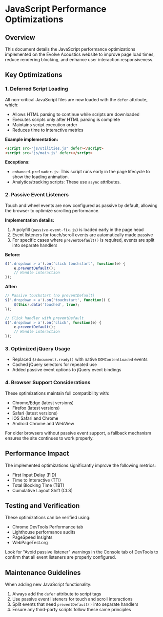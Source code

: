# JavaScript Performance Optimizations

## Overview

This document details the JavaScript performance optimizations implemented on the Evolve Acoustics website to improve page load times, reduce rendering blocking, and enhance user interaction responsiveness.

## Key Optimizations

### 1. Deferred Script Loading

All non-critical JavaScript files are now loaded with the `defer` attribute, which:
- Allows HTML parsing to continue while scripts are downloaded
- Executes scripts only after HTML parsing is complete
- Maintains script execution order
- Reduces time to interactive metrics

**Example implementation:**
```html
<script src="js/utilities.js" defer></script>
<script src="js/main.js" defer></script>
```

**Exceptions:**
- `enhanced-preloader.js`: This script runs early in the page lifecycle to show the loading animation.
- Analytics/tracking scripts: These use `async` attributes.

### 2. Passive Event Listeners

Touch and wheel events are now configured as passive by default, allowing the browser to optimize scrolling performance.

**Implementation details:**
1. A polyfill (`passive-event-fix.js`) is loaded early in the page head
2. Event listeners for touch/scroll events are automatically made passive
3. For specific cases where `preventDefault()` is required, events are split into separate handlers

**Before:**
```javascript
$('.dropdown > a').on('click touchstart', function(e) {
    e.preventDefault();
    // Handle interaction
});
```

**After:**
```javascript
// Passive touchstart (no preventDefault)
$('.dropdown > a').on('touchstart', function() {
    $(this).data('touched', true);
});

// Click handler with preventDefault
$('.dropdown > a').on('click', function(e) {
    e.preventDefault();
    // Handle interaction
});
```

### 3. Optimized jQuery Usage

- Replaced `$(document).ready()` with native `DOMContentLoaded` events
- Cached jQuery selectors for repeated use
- Added passive event options to jQuery event bindings

### 4. Browser Support Considerations

These optimizations maintain full compatibility with:
- Chrome/Edge (latest versions)
- Firefox (latest versions)
- Safari (latest versions)
- iOS Safari and Chrome
- Android Chrome and WebView

For older browsers without passive event support, a fallback mechanism ensures the site continues to work properly.

## Performance Impact

The implemented optimizations significantly improve the following metrics:
- First Input Delay (FID)
- Time to Interactive (TTI)
- Total Blocking Time (TBT)
- Cumulative Layout Shift (CLS)

## Testing and Verification

These optimizations can be verified using:
- Chrome DevTools Performance tab
- Lighthouse performance audits
- PageSpeed Insights
- WebPageTest.org

Look for "Avoid passive listener" warnings in the Console tab of DevTools to confirm that all event listeners are properly configured.

## Maintenance Guidelines

When adding new JavaScript functionality:
1. Always add the `defer` attribute to script tags
2. Use passive event listeners for touch and scroll interactions
3. Split events that need `preventDefault()` into separate handlers
4. Ensure any third-party scripts follow these same principles
